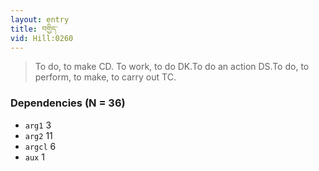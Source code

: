 ```yaml
---
layout: entry
title: བགྱིད་
vid: Hill:0260
---
```

> To do, to make CD. To work, to do DK.To do an action DS.To do, to perform, to make, to carry out TC.
### Dependencies (N = 36)
* `arg1` 3
* `arg2` 11
* `argcl` 6
* `aux` 1

